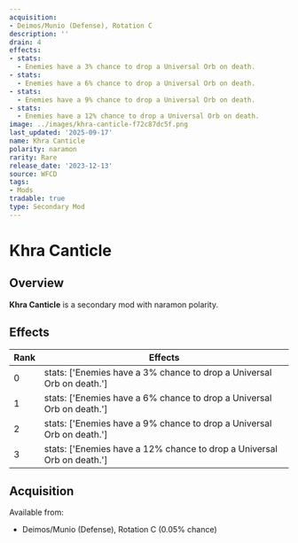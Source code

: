 ```yaml
---
acquisition:
- Deimos/Munio (Defense), Rotation C
description: ''
drain: 4
effects:
- stats:
  - Enemies have a 3% chance to drop a Universal Orb on death.
- stats:
  - Enemies have a 6% chance to drop a Universal Orb on death.
- stats:
  - Enemies have a 9% chance to drop a Universal Orb on death.
- stats:
  - Enemies have a 12% chance to drop a Universal Orb on death.
image: ../images/khra-canticle-f72c87dc5f.png
last_updated: '2025-09-17'
name: Khra Canticle
polarity: naramon
rarity: Rare
release_date: '2023-12-13'
source: WFCD
tags:
- Mods
tradable: true
type: Secondary Mod
---
```


# Khra Canticle

## Overview

**Khra Canticle** is a secondary mod with naramon polarity.

## Effects

| Rank | Effects |
|------|----------|
| 0 | stats: ['Enemies have a 3% chance to drop a Universal Orb on death.'] |
| 1 | stats: ['Enemies have a 6% chance to drop a Universal Orb on death.'] |
| 2 | stats: ['Enemies have a 9% chance to drop a Universal Orb on death.'] |
| 3 | stats: ['Enemies have a 12% chance to drop a Universal Orb on death.'] |

## Acquisition

Available from:
- Deimos/Munio (Defense), Rotation C (0.05% chance)

